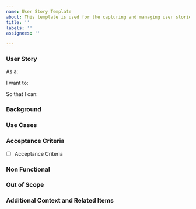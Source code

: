 ```yaml
---
name: User Story Template
about: This template is used for the capturing and managing user stories.
title: ''
labels: ''
assignees: ''

---
```


### User Story
As a:

I want to:

So that I can:


### Background


### Use Cases



### Acceptance Criteria
- [ ] Acceptance Criteria

### Non Functional



### Out of Scope



### Additional Context and Related Items
